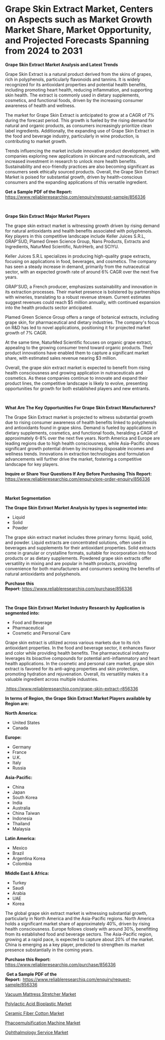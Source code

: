 <p><h1>Grape Skin Extract Market, Centers on Aspects such as Market Growth Market Share, Market Opportunity, and Projected Forecasts Spanning from 2024 to 2031</h1></p><p><strong>Grape Skin Extract Market Analysis and Latest Trends</strong></p>
<p><p>Grape Skin Extract is a natural product derived from the skins of grapes, rich in polyphenols, particularly flavonoids and tannins. It is widely recognized for its antioxidant properties and potential health benefits, including promoting heart health, reducing inflammation, and supporting skin health. The extract is commonly used in dietary supplements, cosmetics, and functional foods, driven by the increasing consumer awareness of health and wellness.</p><p>The market for Grape Skin Extract is anticipated to grow at a CAGR of 7% during the forecast period. This growth is fueled by the rising demand for natural and organic products, as consumers increasingly prioritize clean label ingredients. Additionally, the expanding use of Grape Skin Extract in the food and beverage industry, particularly in wine production, is contributing to market growth. </p><p>Trends influencing the market include innovative product development, with companies exploring new applications in skincare and nutraceuticals, and increased investment in research to unlock more health benefits. Sustainability and eco-friendly practices are also becoming significant as consumers seek ethically sourced products. Overall, the Grape Skin Extract Market is poised for substantial growth, driven by health-conscious consumers and the expanding applications of this versatile ingredient.</p></p>
<p><strong>Get a Sample PDF of the Report:&nbsp;</strong> <a href="https://www.reliableresearchiq.com/enquiry/request-sample/856336?utm_campaign=1088&utm_medium=2&utm_source=Github&utm_content=ia&utm_term=08112024&utm_id=grape-skin-extract">https://www.reliableresearchiq.com/enquiry/request-sample/856336</a></p>
<p>&nbsp;</p>
<p><strong>Grape Skin Extract Major Market Players</strong></p>
<p><p>The grape skin extract market is witnessing growth driven by rising demand for natural antioxidants and health benefits associated with polyphenols. Key players in this competitive landscape include Keller Juices S.R.L, GRAP'SUD, Plamed Green Science Group, Nans Products, Extracts and Ingredients, NaturMed Scientific, NutriHerb, and SCIYU.</p><p>Keller Juices S.R.L specializes in producing high-quality grape extracts, focusing on applications in food, beverages, and cosmetics. The company has seen a steady increase in demand, primarily from the nutraceutical sector, with an expected growth rate of around 6% CAGR over the next five years.</p><p>GRAP'SUD, a French producer, emphasizes sustainability and innovation in its extraction processes. Their market presence is bolstered by partnerships with wineries, translating to a robust revenue stream. Current estimates suggest revenues could reach $5 million annually, with continued expansion into the health products sector anticipated.</p><p>Plamed Green Science Group offers a range of botanical extracts, including grape skin, for pharmaceutical and dietary industries. The company's focus on R&D has led to novel applications, positioning it for projected market growth of 7% CAGR.</p><p>At the same time, NaturMed Scientific focuses on organic grape extract, appealing to the growing consumer trend toward organic products. Their product innovations have enabled them to capture a significant market share, with estimated sales revenue nearing $3 million.</p><p>Overall, the grape skin extract market is expected to benefit from rising health consciousness and growing application in nutraceuticals and cosmetics. As these companies continue to innovate and expand their product lines, the competitive landscape is likely to evolve, presenting opportunities for growth for both established players and new entrants.</p></p>
<p>&nbsp;</p>
<p><strong>What Are The Key Opportunities For Grape Skin Extract Manufacturers?</strong></p>
<p><p>The Grape Skin Extract market is projected to witness substantial growth due to rising consumer awareness of health benefits linked to polyphenols and antioxidants found in grape skins. Demand is fueled by applications in dietary supplements, cosmetics, and functional foods, heralding a CAGR of approximately 6-8% over the next five years. North America and Europe are leading regions due to high health consciousness, while Asia-Pacific shows significant growth potential driven by increasing disposable incomes and wellness trends. Innovations in extraction technologies and formulation advancements will further drive the market, fostering a competitive landscape for key players.</p></p>
<p><strong>Inquire or Share Your Questions If Any Before Purchasing This Report:</strong> <a href="https://www.reliableresearchiq.com/enquiry/pre-order-enquiry/856336?utm_campaign=1088&utm_medium=2&utm_source=Github&utm_content=ia&utm_term=08112024&utm_id=grape-skin-extract">https://www.reliableresearchiq.com/enquiry/pre-order-enquiry/856336</a></p>
<p>&nbsp;</p>
<p><strong>Market Segmentation</strong></p>
<p><strong>The Grape Skin Extract Market Analysis by types is segmented into:</strong></p>
<p><ul><li>Liquid</li><li>Solid</li><li>Powder</li></ul></p>
<p><p>The grape skin extract market includes three primary forms: liquid, solid, and powder. Liquid extracts are concentrated solutions, often used in beverages and supplements for their antioxidant properties. Solid extracts come in granular or crystalline formats, suitable for incorporation into food products or as dietary supplements. Powdered grape skin extracts offer versatility in mixing and are popular in health products, providing convenience for both manufacturers and consumers seeking the benefits of natural antioxidants and polyphenols.</p></p>
<p><strong>Purchase this Report:&nbsp;</strong><a href="https://www.reliableresearchiq.com/purchase/856336?utm_campaign=1088&utm_medium=2&utm_source=Github&utm_content=ia&utm_term=08112024&utm_id=grape-skin-extract">https://www.reliableresearchiq.com/purchase/856336</a></p>
<p>&nbsp;</p>
<p><strong>The Grape Skin Extract Market Industry Research by Application is segmented into:</strong></p>
<p><ul><li>Food and Beverage</li><li>Pharmaceutical</li><li>Cosmetic and Personal Care</li></ul></p>
<p><p>Grape skin extract is utilized across various markets due to its rich antioxidant properties. In the food and beverage sector, it enhances flavor and color while providing health benefits. The pharmaceutical industry leverages its bioactive compounds for potential anti-inflammatory and heart health applications. In the cosmetic and personal care market, grape skin extract is favored for its anti-aging properties and skin protection, promoting hydration and rejuvenation. Overall, its versatility makes it a valuable ingredient across multiple industries.</p></p>
<p><a href="https://www.reliableresearchiq.com/grape-skin-extract-r856336?utm_campaign=1088&utm_medium=2&utm_source=Github&utm_content=ia&utm_term=08112024&utm_id=grape-skin-extract">&nbsp;https://www.reliableresearchiq.com/grape-skin-extract-r856336</a></p>
<p><strong>In terms of Region, the Grape Skin Extract Market Players available by Region are:</strong></p>
<p>
    <p> <strong> North America: </strong>
        <ul>
            <li>United States</li>
            <li>Canada</li>
        </ul>
        </p> 
    <p> <strong> Europe: </strong>
        <ul>
            <li>Germany</li>
            <li>France</li>
            <li>U.K.</li>
            <li>Italy</li>
            <li>Russia</li>
        </ul>
        </p> 
    <p> <strong> Asia-Pacific: </strong>
        <ul>
            <li>China</li>
            <li>Japan</li>
            <li>South Korea</li>
            <li>India</li>
            <li>Australia</li>
            <li>China Taiwan</li>
            <li>Indonesia</li>
            <li>Thailand</li>
            <li>Malaysia</li>
        </ul>
        </p> 
    <p> <strong> Latin America: </strong>
        <ul>
            <li>Mexico</li>
            <li>Brazil</li>
            <li>Argentina Korea</li>
            <li>Colombia</li>
        </ul>
        </p> 
    <p> <strong> Middle East & Africa: </strong>
        <ul>
            <li>Turkey</li>
            <li>Saudi</li>
            <li>Arabia</li>
            <li>UAE</li>
            <li>Korea</li>
        </ul>
    </p>
    </p>
<p><p>The global grape skin extract market is witnessing substantial growth, particularly in North America and the Asia-Pacific regions. North America holds a significant market share of approximately 40%, driven by rising health consciousness. Europe follows closely with around 30%, benefitting from its established food and beverage sectors. The Asia-Pacific region, growing at a rapid pace, is expected to capture about 20% of the market. China is emerging as a key player, predicted to strengthen its market presence substantially in the coming years.</p></p>
<p><strong>Purchase this Report: </strong><a href="https://www.reliableresearchiq.com/purchase/856336?utm_campaign=1088&utm_medium=2&utm_source=Github&utm_content=ia&utm_term=08112024&utm_id=grape-skin-extract">https://www.reliableresearchiq.com/purchase/856336</a></p>
<p>&nbsp;<strong>Get a Sample PDF of the Report:&nbsp;&nbsp;</strong><a href="https://www.reliableresearchiq.com/enquiry/request-sample/856336?utm_campaign=1088&utm_medium=2&utm_source=Github&utm_content=ia&utm_term=08112024&utm_id=grape-skin-extract">https://www.reliableresearchiq.com/enquiry/request-sample/856336</a></p>
<p><strong></strong></p>
<p><p><a href="https://issuu.com/reportprime-2/docs/vacuum-mattress-stretcher-market-si_78f57aab11247f?utm_campaign=1088&utm_medium=2&utm_source=Github&utm_content=ia&utm_term=08112024&utm_id=grape-skin-extract">Vacuum Mattress Stretcher Market</a></p><p><a href="https://github.com/vitacbq/Market-Research-Report-List-1/blob/main/polylactic-acid-bioplastic-market.md?utm_campaign=1088&utm_medium=2&utm_source=Github&utm_content=ia&utm_term=08112024&utm_id=grape-skin-extract">Polylactic Acid Bioplastic Market</a></p><p><a href="https://github.com/benjigwozdzus/Market-Research-Report-List-1/blob/main/ceramic-fiber-cotton-market.md?utm_campaign=1088&utm_medium=2&utm_source=Github&utm_content=ia&utm_term=08112024&utm_id=grape-skin-extract">Ceramic Fiber Cotton Market</a></p><p><a href="https://issuu.com/reportprime-2/docs/phacoemulsification-machine-market-_91bf5c63e5f724?utm_campaign=1088&utm_medium=2&utm_source=Github&utm_content=ia&utm_term=08112024&utm_id=grape-skin-extract">Phacoemulsification Machine Market</a></p><p><a href="https://issuu.com/reportprime-2/docs/ophthalmology-service-market-size-2_d3a1a5f0de0c39?utm_campaign=1088&utm_medium=2&utm_source=Github&utm_content=ia&utm_term=08112024&utm_id=grape-skin-extract">Ophthalmology Service Market</a></p></p>